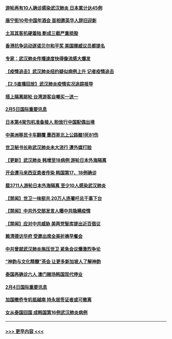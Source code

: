 #### [游轮再有10人确诊感染武汉肺炎 日本累计达45例](../pages/prog202/a102770476.md?t=02061102) 
#### [唐宁街10号中国年酒会 首相邀英华人辞旧迎新](../pages/prog202/a102770458.md?t=02061102) 
#### [土耳其客机硬着陆 断成三截严重损毁](../pages/prog202/a102770239.md?t=02061102) 
#### [香港抗争运动逐诺贝尔和平奖 美国挪威议员都提名](../pages/prog202/a102770390.md?t=02061102) 
#### [专家：武汉肺炎传播速度快得像流感大爆发](../pages/prog202/a102770132.md?t=02061102) 
#### [【疫情追击】武汉肺炎纽约疑似病例上升 记者疫情追击](../pages/prog202/a102770000.md?t=02061102) 
#### [【2.5直播回放】武汉肺炎疫情实况追踪报导](../pages/prog202/a102769913.md?t=02061102) 
#### [搭上隔离邮轮 台湾游客自嘲买一送一](../pages/prog202/a102769845.md?t=02061102) 
#### [2月5日国际重要讯息](../pages/prog202/a102769821.md?t=02061102) 
#### [日本第4架包机准备接人 盼放行中国配偶出境](../pages/prog202/a102769765.md?t=02061102) 
#### [中美洲移民卡车翻覆 墨西哥北上公路酿1死81伤](../pages/prog202/a102769703.md?t=02061102) 
#### [世卫秘书长称武汉肺炎未大流行 遭外媒打脸](../pages/prog202/a102769679.md?t=02061102) 
#### [【更新】武汉肺炎 韩增至18病例 游轮日本外海隔离](../pages/prog202/a102758911.md?t=02061102) 
#### [开会遭马来西亚患者传染 韩国第17、18例确诊](../pages/prog202/a102769600.md?t=02061102) 
#### [载3711人游轮日本外海隔离 至少10人感染武汉肺炎](../pages/prog202/a102769538.md?t=02061102) 
#### [【禁闻】世卫一味挺共 20万人连署吁总干事下台](../pages/prog202/a102769445.md?t=02061102) 
#### [【禁闻】中共外交部发言人曝中共隐瞒疫情](../pages/prog202/a102769400.md?t=02061102) 
#### [【禁闻】应对中共威胁 美两党智库提出近百倡议](../pages/prog202/a102769357.md?t=02061102) 
#### [赖清德访华府  受邀出席全美祈祷早餐会](../pages/prog202/a102769350.md?t=02061102) 
#### [中共曾就武汉肺炎施压世卫 紧急会议爆激烈争论](../pages/prog202/a102769312.md?t=02061102) 
#### [“神韵与文化精髓”茶会 让更多新加坡人了解神韵](../pages/prog202/a102769286.md?t=02061102) 
#### [泰国再确诊六人 澳门赌场韩国现代停业](../pages/prog202/a102769239.md?t=02061102) 
#### [2月4日国际重要讯息](../pages/prog202/a102768884.md?t=02061102) 
#### [加国撤侨专机抵越南 持永居签证者或可撤离](../pages/prog202/a102768877.md?t=02061102) 
#### [女从泰国回国 成韩国第16例武汉肺炎病例](../pages/prog202/a102768669.md?t=02061102) 

----
#### [ >>> 更早内容 <<< ](../indexes/prog202-earlier.md)
